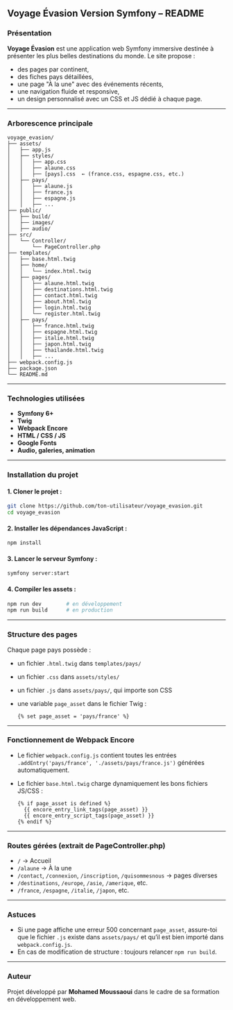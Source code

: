 ##  Voyage Évasion Version Symfony – README

###  Présentation

**Voyage Évasion** est une application web Symfony immersive destinée à présenter les plus belles destinations du monde. Le site propose :

* des pages par continent,
* des fiches pays détaillées,
* une page "À la une" avec des événements récents,
* une navigation fluide et responsive,
* un design personnalisé avec un CSS et JS dédié à chaque page.

---

###  Arborescence principale

```
voyage_evasion/
├── assets/
│   ├── app.js
│   ├── styles/
│   │   ├── app.css
│   │   ├── alaune.css
│   │   ├── [pays].css  ← (france.css, espagne.css, etc.)
│   ├── pays/
│   │   ├── alaune.js
│   │   ├── france.js
│   │   ├── espagne.js
│   │   ├── ...
├── public/
│   ├── build/
│   ├── images/
│   ├── audio/
├── src/
│   └── Controller/
│       └── PageController.php
├── templates/
│   ├── base.html.twig
│   ├── home/
│   │   └── index.html.twig
│   ├── pages/
│   │   ├── alaune.html.twig
│   │   ├── destinations.html.twig
│   │   ├── contact.html.twig
│   │   ├── about.html.twig
│   │   ├── login.html.twig
│   │   └── register.html.twig
│   ├── pays/
│   │   ├── france.html.twig
│   │   ├── espagne.html.twig
│   │   ├── italie.html.twig
│   │   ├── japon.html.twig
│   │   ├── thailande.html.twig
│   │   ├── ...
├── webpack.config.js
├── package.json
└── README.md
```

---

###  Technologies utilisées

* **Symfony 6+**
* **Twig**
* **Webpack Encore**
* **HTML / CSS / JS**
* **Google Fonts**
* **Audio, galeries, animation**

---

###  Installation du projet

#### 1. Cloner le projet :

```bash
git clone https://github.com/ton-utilisateur/voyage_evasion.git
cd voyage_evasion
```

#### 2. Installer les dépendances JavaScript :

```bash
npm install
```

#### 3. Lancer le serveur Symfony :

```bash
symfony server:start
```

#### 4. Compiler les assets :

```bash
npm run dev        # en développement
npm run build      # en production
```

---

###  Structure des pages

Chaque page pays possède :

* un fichier `.html.twig` dans `templates/pays/`
* un fichier `.css` dans `assets/styles/`
* un fichier `.js` dans `assets/pays/`, qui importe son CSS
* une variable `page_asset` dans le fichier Twig :

  ```twig
  {% set page_asset = 'pays/france' %}
  ```

---

###  Fonctionnement de Webpack Encore

* Le fichier `webpack.config.js` contient toutes les entrées `.addEntry('pays/france', './assets/pays/france.js')` générées automatiquement.
* Le fichier `base.html.twig` charge dynamiquement les bons fichiers JS/CSS :

  ```twig
  {% if page_asset is defined %}
    {{ encore_entry_link_tags(page_asset) }}
    {{ encore_entry_script_tags(page_asset) }}
  {% endif %}
  ```

---

###  Routes gérées (extrait de PageController.php)

* `/` → Accueil
* `/alaune` → À la une
* `/contact`, `/connexion`, `/inscription`, `/quisommesnous` → pages diverses
* `/destinations`, `/europe`, `/asie`, `/amerique`, etc.
* `/france`, `/espagne`, `/italie`, `/japon`, etc.

---

###  Astuces

* Si une page affiche une erreur 500 concernant `page_asset`, assure-toi que le fichier `.js` existe dans `assets/pays/` et qu’il est bien importé dans `webpack.config.js`.
* En cas de modification de structure : toujours relancer `npm run build`.

---

###  Auteur

Projet développé par **Mohamed Moussaoui** dans le cadre de sa formation en développement web.
